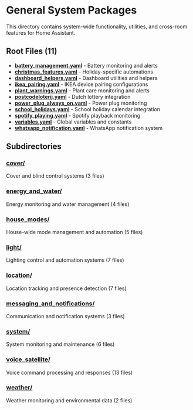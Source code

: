 # General System Packages

This directory contains system-wide functionality, utilities, and cross-room features for Home Assistant.

## Root Files (11)
- **[battery_management.yaml](./battery_management.yaml)** - Battery monitoring and alerts
- **[christmas_features.yaml](./christmas_features.yaml)** - Holiday-specific automations
- **[dashboard_helpers.yaml](./dashboard_helpers.yaml)** - Dashboard utilities and helpers
- **[ikea_pairing.yaml](./ikea_pairing.yaml)** - IKEA device pairing configurations
- **[plant_warnings.yaml](./plant_warnings.yaml)** - Plant care monitoring and alerts
- **[postcodeloterij.yaml](./postcodeloterij.yaml)** - Dutch lottery integration
- **[power_plug_always_on.yaml](./power_plug_always_on.yaml)** - Power plug monitoring
- **[school_holidays.yaml](./school_holidays.yaml)** - School holiday calendar integration
- **[spotify_playing.yaml](./spotify_playing.yaml)** - Spotify playback monitoring
- **[variables.yaml](./variables.yaml)** - Global variables and constants
- **[whatsapp_notification.yaml](./whatsapp_notification.yaml)** - WhatsApp notification system

## Subdirectories

### [cover/](./cover/)
Cover and blind control systems (3 files)

### [energy_and_water/](./energy_and_water/)
Energy monitoring and water management (4 files)

### [house_modes/](./house_modes/)
House-wide mode management and automation (5 files)

### [light/](./light/)
Lighting control and automation systems (7 files)

### [location/](./location/)
Location tracking and presence detection (7 files)

### [messaging_and_notifications/](./messaging_and_notifications/)
Communication and notification systems (3 files)

### [system/](./system/)
System monitoring and maintenance (6 files)

### [voice_satellite/](./voice_satellite/)
Voice command processing and responses (13 files)

### [weather/](./weather/)
Weather monitoring and environmental data (2 files)